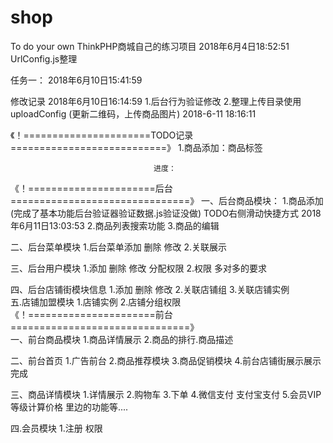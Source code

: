 # shop
 To do your own
 ThinkPHP商城自己的练习项目
 2018年6月4日18:52:51 UrlConfig.js整理
 
 任务一： 2018年6月10日15:41:59

 
 修改记录
 2018年6月10日16:14:59
 1.后台行为验证修改
 2.整理上传目录使用uploadConfig (更新二维码，上传商品图片) 2018-6-11 18:16:11
 
《！======================TODO记录===========================》
1.商品添加：商品标签

 
                                    进度：
《！======================后台===============================》
一、后台商品模块：
    1.商品添加(完成了基本功能后台验证器验证数据.js验证没做)  TODO右侧滑动快捷方式   2018年6月11日13:03:53
    2.商品列表搜索功能
    3.商品的编辑

二、后台菜单模块
   1.后台菜单添加 删除 修改
   2.关联展示  
   
三、后台用户模块 
   1.添加 删除 修改 分配权限
   2.权限 多对多的要求
     
四、后台店铺街模块信息
   1.添加 删除 修改
   2.关联店铺组
   3.关联店铺实例   
五.店铺加盟模块
   1.店铺实例
   2.店铺分组权限   
《！======================前台===============================》  
一、前台商品模块
   1.商品详情展示
   2.商品的排行.商品描述
   
二、前台首页
   1.广告前台
   2.商品推荐模块 
   3.商品促销模块
   4.前台店铺街展示展示完成
   
三、商品详情模块
   1.详情展示
   2.购物车
   3.下单
   4.微信支付 支付宝支付
   5.会员VIP等级计算价格
   里边的功能等....  
   
四.会员模块
  1.注册 权限 